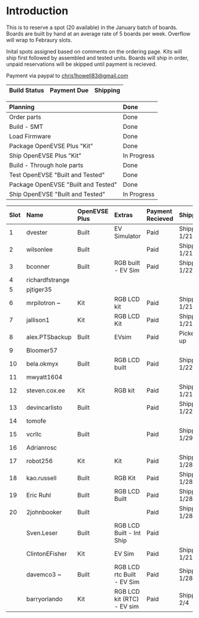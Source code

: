 # Introduction #

This is to reserve a spot (20 available) in the January batch of boards.
Boards are built by hand at an average rate of 5 boards per week. Overflow will wrap to Febraury slots.

Inital spots assigned based on comments on the ordering page. Kits will ship first followed by assembled and tested units. Boards will ship in order, unpaid reservations will be skipped until payment is recieved.

Payment via paypal to chris1howell83@gmail.com

| Build Status | Payment Due | Shipping |
|:-------------|:------------|:---------|

| Planning | Done |
|:---------|:-----|
| Order parts | Done |
| Build - SMT | Done |
| Load Firmware | Done |
| Package OpenEVSE Plus "Kit" | Done |
| Ship OpenEVSE Plus "Kit" | In Progress |
| Build - Through hole parts | Done |
| Test OpenEVSE "Built and Tested"| Done |
| Package OpenEVSE "Built and Tested" | Done |
| Ship OpenEVSE "Built and Tested"| In Progress |

| Slot | Name | OpenEVSE Plus | Extras | Payment Recieved | Shipped |
|:-----|:-----|:--------------|:-------|:-----------------|:--------|
| 1 | dvester | Built | EV Simulator | Paid | Shipped 1/21 |
| 2 | wilsonlee | Built |  | Paid | Shipped 1/21 |
| 3 | bconner | Built | RGB built - EV Sim | Paid | Shipped 1/22  |
| 4 | richardfstrange |  |  |  |  |
| 5 | pjtiger35 |  |  |  |  |
| 6 | mrpilotron ~ | Kit | RGB LCD kit | Paid | Shipped 1/21 |
| 7 | jallison1 | Kit | RGB LCD Kit | Paid | Shipped 1/21 |
| 8 | alex.PTSbackup | Built | EVsim | Paid | Picked up |
| 9 | Bloomer57 |  |  |  |  |
| 10 | bela.okmyx | Built | RGB LCD built | Paid | Shipped 1/22 |
| 11 | mwyatt1604 |  |  |  |  |
| 12 | steven.cox.ee | Kit | RGB kit | Paid | Shipped 1/21 |
| 13 | devincarlisto | Built |  | Paid | Shipped 1/22 |
| 14 | tomofe |  |  |  |  |
| 15 | vcrllc | Built |  | Paid | Shipped 1/29 |
| 16 | Adrianrosc |  |  |  |  |
| 17 | robot256 | Kit | Kit | Paid | Shipped 1/28 |
| 18 | kao.russell | Built | RGB Kit | Paid | Shipped 1/28|
| 19 | Eric Ruhl  | Built | RGB LCD Built| Paid |Shipped 1/28 |
| 20 | 2johnbooker | Built |  | Paid | Shipped 1/28 |
|  | Sven.Leser | Built | RGB LCD Built - Int Ship | Paid |  |
|  | ClintonEFisher | Kit | EV Sim | Paid | Shipped 1/21 |
|  |  davemco3 ~ | Built  | RGB LCD rtc Built - EV Sim | Paid | Shipped 1/28 |
|  | barryorlando |Kit | RGB LCD kit (RTC) - EV sim | Paid | Shipped 2/4 |